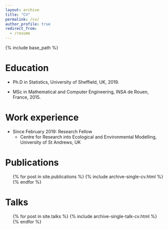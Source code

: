 ```yaml
---
layout: archive
title: "CV"
permalink: /cv/
author_profile: true
redirect_from:
  - /resume
---
```


{% include base_path %}

Education
======
* Ph.D in Statistics, University of Sheffield, UK, 2019.

* MSc in Mathematical and Computer Engineering, INSA de Rouen, France, 2015.

Work experience
======
* Since February 2019: Research Fellow
  * Centre for Research into Ecological and Environmental Modelling, University of St Andrews, UK
  
Publications
======
  <ul>{% for post in site.publications %}
    {% include archive-single-cv.html %}
  {% endfor %}</ul>
  
Talks
======
  <ul>{% for post in site.talks %}
    {% include archive-single-talk-cv.html %}
  {% endfor %}</ul>
